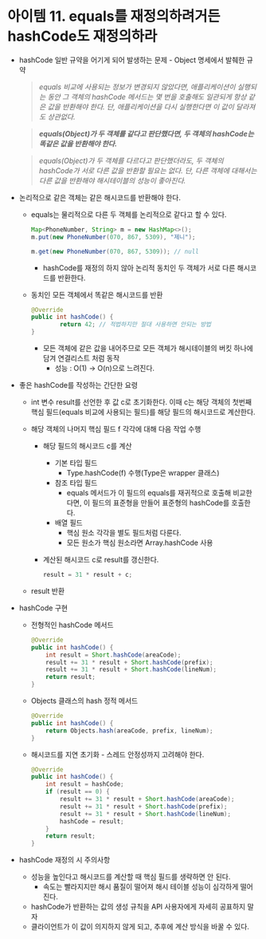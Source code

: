 # 아이템 11. equals를 재정의하려거든 hashCode도 재정의하라

- hashCode 일반 규약을 어기게 되어 발생하는 문제 - Object 명세에서 발췌한 규약

    > *equals 비교에 사용되는 정보가 변경되지 않았다면, 애플리케이션이 실행되는 동안 그 객체의 hashCode 메서드는 몇 번을 호출해도 일관되게 항상 같은 값을 반환해야 한다. 단, 애플리케이션을 다시 실행한다면 이 값이 달라져도 상관없다.*

    > ***equals(Object)가 두 객체를 같다고 판단했다면, 두 객체의 hashCode는 똑같은 값을 반환해야 한다.***

    > *equals(Object)가 두 객체를 다르다고 판단했더라도, 두 객체의 hashCode가 서로 다른 값을 반환할 필요는 없다. 단, 다른 객체에 대해서는 다른 값을 반환해야 해시테이블의 성능이 좋아진다.*

- 논리적으로 같은 객체는 같은 해시코드를 반환해야 한다.
    - equals는 물리적으로 다른 두 객체를 논리적으로 같다고 할 수 있다.

        ```java
        Map<PhoneNumber, String> m = new HashMap<>();
        m.put(new PhoneNumber(070, 867, 5309), "제니");

        m.get(new PhoneNumber(070, 867, 5309)); // null
        ```

        - hashCode를 재정의 하지 않아 논리적 동치인 두 객체가 서로 다른 해시코드를 반환한다.
    - 동치인 모든 객체에서 똑같은 해시코드를 반환

        ```java
        @Override
        public int hashCode() {
        		return 42; // 적법하지만 절대 사용하면 안되는 방법
        }
        ```

        - 모든 객체에 같은 값을 내어주므로 모든 객체가 해시테이블의 버킷 하나에 담겨 연결리스트 처럼 동작
            - 성능 : O(1) → O(n)으로 느려진다.
- 좋은 hashCode를 작성하는 간단한 요령
    - int 변수 result를 선언한 후 값 c로 초기화한다. 이때 c는 해당 객체의 첫번째 핵심 필드(equals 비교에 사용되는 필드)를 해당 필드의 해시코드로 계산한다.
    - 해당 객체의 나머지 핵심 필드 f 각각에 대해 다음 작업 수행
        - 해당 필드의 해시코드 c를 계산
            - 기본 타입 필드
                - Type.hashCode(f) 수행(Type은 wrapper 클래스)
            - 참조 타입 필드
                - equals 메서드가 이 필드의 equals를 재귀적으로 호출해 비교한다면, 이 필드의 표준형을 만들어 표준형의 hashCode를 호출한다.
            - 배열 필드
                - 핵심 원소 각각을 별도 필드처럼 다룬다.
                - 모든 원소가 핵심 원소라면 Array.hashCode 사용
        - 계산된 해시코드 c로 result를 갱신한다.

            ```java
            result = 31 * result + c;
            ```

    - result 반환
- hashCode 구현
    - 전형적인 hashCode 메서드

        ```java
        @Override
        public int hashCode() {
            int result = Short.hashCode(areaCode);
            result += 31 * result + Short.hashCode(prefix);
            result += 31 * result + Short.hashCode(lineNum);
            return result;
        }
        ```

    - Objects 클래스의 hash 정적 메서드

        ```java
        @Override
        public int hashCode() {
            return Objects.hash(areaCode, prefix, lineNum);
        }
        ```

    - 해시코드를 지연 초기화 - 스레드 안정성까지 고려해야 한다.

        ```java
        @Override
        public int hashCode() {
            int result = hashCode;
            if (result == 0) {
                result += 31 * result + Short.hashCode(areaCode);
                result += 31 * result + Short.hashCode(prefix);
                result += 31 * result + Short.hashCode(lineNum);
                hashCode = result;
            }
            return result;
        }
        ```

- hashCode 재정의 시 주의사항
    - 성능을 높인다고 해시코드를 계산할 때 핵심 필드를 생략하면 안 된다.
        - 속도는 빨라지지만 해시 품질이 떨어져 해시 테이블 성능이 심각하게 떨어진다.
    - hashCode가 반환하는 값의 생성 규칙을 API 사용자에게 자세히 공표하지 말자
    - 클라이언트가 이 값이 의지하지 않게 되고, 추후에 계산 방식을 바꿀 수 있다.